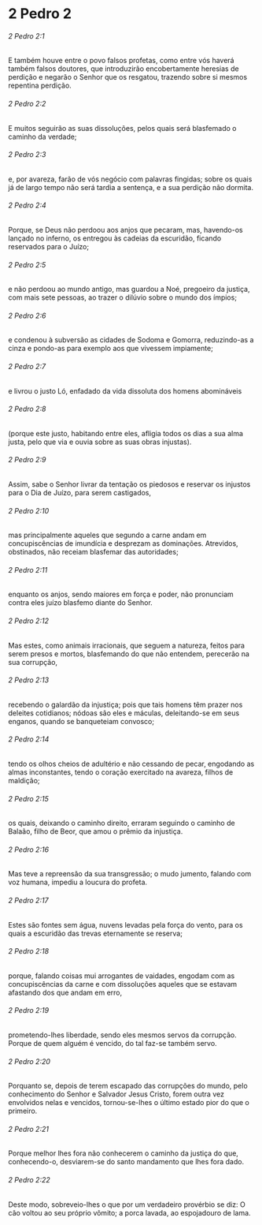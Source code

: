 # 2 Pedro 2

###### 2 Pedro 2:1

E também houve entre o povo falsos profetas, como entre vós haverá também falsos doutores, que introduzirão encobertamente heresias de perdição e negarão o Senhor que os resgatou, trazendo sobre si mesmos repentina perdição.

###### 2 Pedro 2:2

E muitos seguirão as suas dissoluções, pelos quais será blasfemado o caminho da verdade;

###### 2 Pedro 2:3

e, por avareza, farão de vós negócio com palavras fingidas; sobre os quais já de largo tempo não será tardia a sentença, e a sua perdição não dormita.

###### 2 Pedro 2:4

Porque, se Deus não perdoou aos anjos que pecaram, mas, havendo-os lançado no inferno, os entregou às cadeias da escuridão, ficando reservados para o Juízo;

###### 2 Pedro 2:5

e não perdoou ao mundo antigo, mas guardou a Noé, pregoeiro da justiça, com mais sete pessoas, ao trazer o dilúvio sobre o mundo dos ímpios;

###### 2 Pedro 2:6

e condenou à subversão as cidades de Sodoma e Gomorra, reduzindo-as a cinza e pondo-as para exemplo aos que vivessem impiamente;

###### 2 Pedro 2:7

e livrou o justo Ló, enfadado da vida dissoluta dos homens abomináveis

###### 2 Pedro 2:8

(porque este justo, habitando entre eles, afligia todos os dias a sua alma justa, pelo que via e ouvia sobre as suas obras injustas).

###### 2 Pedro 2:9

Assim, sabe o Senhor livrar da tentação os piedosos e reservar os injustos para o Dia de Juízo, para serem castigados,

###### 2 Pedro 2:10

mas principalmente aqueles que segundo a carne andam em concupiscências de imundícia e desprezam as dominações. Atrevidos, obstinados, não receiam blasfemar das autoridades;

###### 2 Pedro 2:11

enquanto os anjos, sendo maiores em força e poder, não pronunciam contra eles juízo blasfemo diante do Senhor.

###### 2 Pedro 2:12

Mas estes, como animais irracionais, que seguem a natureza, feitos para serem presos e mortos, blasfemando do que não entendem, perecerão na sua corrupção,

###### 2 Pedro 2:13

recebendo o galardão da injustiça; pois que tais homens têm prazer nos deleites cotidianos; nódoas são eles e máculas, deleitando-se em seus enganos, quando se banqueteiam convosco;

###### 2 Pedro 2:14

tendo os olhos cheios de adultério e não cessando de pecar, engodando as almas inconstantes, tendo o coração exercitado na avareza, filhos de maldição;

###### 2 Pedro 2:15

os quais, deixando o caminho direito, erraram seguindo o caminho de Balaão, filho de Beor, que amou o prêmio da injustiça.

###### 2 Pedro 2:16

Mas teve a repreensão da sua transgressão; o mudo jumento, falando com voz humana, impediu a loucura do profeta.

###### 2 Pedro 2:17

Estes são fontes sem água, nuvens levadas pela força do vento, para os quais a escuridão das trevas eternamente se reserva;

###### 2 Pedro 2:18

porque, falando coisas mui arrogantes de vaidades, engodam com as concupiscências da carne e com dissoluções aqueles que se estavam afastando dos que andam em erro,

###### 2 Pedro 2:19

prometendo-lhes liberdade, sendo eles mesmos servos da corrupção. Porque de quem alguém é vencido, do tal faz-se também servo.

###### 2 Pedro 2:20

Porquanto se, depois de terem escapado das corrupções do mundo, pelo conhecimento do Senhor e Salvador Jesus Cristo, forem outra vez envolvidos nelas e vencidos, tornou-se-lhes o último estado pior do que o primeiro.

###### 2 Pedro 2:21

Porque melhor lhes fora não conhecerem o caminho da justiça do que, conhecendo-o, desviarem-se do santo mandamento que lhes fora dado.

###### 2 Pedro 2:22

Deste modo, sobreveio-lhes o que por um verdadeiro provérbio se diz: O cão voltou ao seu próprio vômito; a porca lavada, ao espojadouro de lama.

